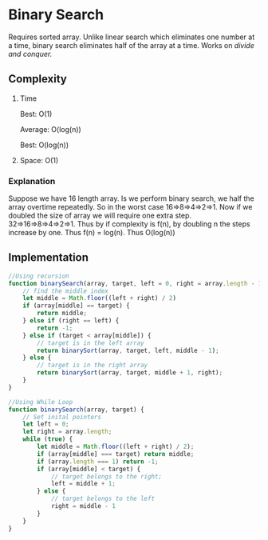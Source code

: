 # Binary Search

Requires sorted array. Unlike linear search which eliminates one number at a time, binary search eliminates half of the array at a time. Works on _divide and conquer._

## Complexity
1. Time
	
	Best: O(1)

	Average: O(log(n))

	Best: O(log(n))

2. Space: O(1)

### Explanation
Suppose we have 16 length array. Is we perform binary search, we half the array overtime repeatedly. So in the worst case 16=>8=>4=>2=>1. Now if we doubled the size of array we will require one extra step. 32=>16=>8=>4=>2=>1. Thus by if complexity is f(n), by doubling n the steps increase by one. Thus f(n) = log(n). Thus O(log(n))

## Implementation
```javascript
//Using recursion
function binarySearch(array, target, left = 0, right = array.length - 1) {
    // find the middle index
    let middle = Math.floor((left + right) / 2)
    if (array[middle] == target) {
        return middle;
    } else if (right == left) {
        return -1;
    } else if (target < array[middle]) {
        // target is in the left array
        return binarySort(array, target, left, middle - 1);
    } else {
        // target is in the right array
        return binarySort(array, target, middle + 1, right);
    }
}

//Using While Loop
function binarySearch(array, target) {
    // Set inital pointers
    let left = 0;
    let right = array.length;
    while (true) {
        let middle = Math.floor((left + right) / 2);
        if (array[middle] === target) return middle;
        if (array.length === 1) return -1;
        if (array[middle] < target) {
            // target belongs to the right;
            left = middle + 1;
        } else {
            // target belongs to the left
            right = middle - 1
        }
    }
}
```